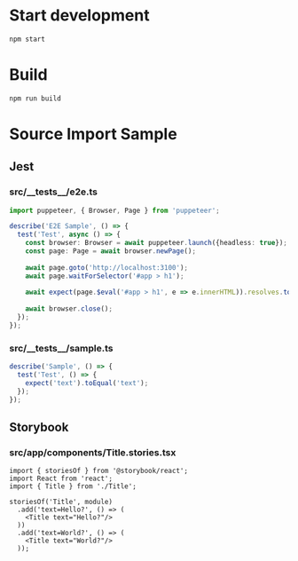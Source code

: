 # Start development

```bash
npm start
```

# Build

```bash
npm run build
```

# Source Import Sample

## Jest 
<!-- import src/__tests__/*.{js,jsx,ts,tsx} --title-tag h3 -->

### src/\_\_tests\_\_/e2e.ts


```ts
import puppeteer, { Browser, Page } from 'puppeteer';

describe('E2E Sample', () => {
  test('Test', async () => {
    const browser: Browser = await puppeteer.launch({headless: true});
    const page: Page = await browser.newPage();
    
    await page.goto('http://localhost:3100');
    await page.waitForSelector('#app > h1');
    
    await expect(page.$eval('#app > h1', e => e.innerHTML)).resolves.toEqual('Hello World!');
    
    await browser.close();
  });
});
```


### src/\_\_tests\_\_/sample.ts


```ts
describe('Sample', () => {
  test('Test', () => {
    expect('text').toEqual('text');
  });
});
```

<!-- importend -->

<!-- import src/**/*.test.{js,jsx,ts,tsx} --title-tag h3 -->
<!-- importend -->

## Storybook
<!-- import src/**/*.stories.{js,jsx,ts,tsx} --title-tag h3 -->

### src/app/components/Title.stories.tsx


```tsx
import { storiesOf } from '@storybook/react';
import React from 'react';
import { Title } from './Title';

storiesOf('Title', module)
  .add('text=Hello?', () => (
    <Title text="Hello?"/>
  ))
  .add('text=World?', () => (
    <Title text="World?"/>
  ));
```

<!-- importend -->